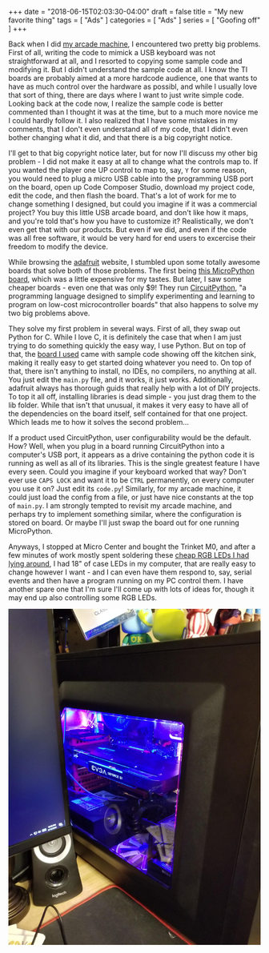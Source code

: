 +++
date = "2018-06-15T02:03:30-04:00"
draft = false
title = "My new favorite thing"
tags = [ "Ads" ]
categories = [ "Ads" ]
series = [ "Goofing off" ]
+++

Back when I did [my arcade machine](https://johnwesthoff.com/projects/arcademachine/), I encountered two pretty big problems.
First of all, writing the code to mimick a USB keyboard was not straightforward at all, and I resorted to copying some sample
code and modifying it. But I didn't understand the sample code at all. I know the TI boards are probably aimed at a more hardcode
audience, one that wants to have as much control over the hardware as possibl, and while I usually love that sort of thing, there are
days where I want to just write simple code. Looking back at the code now, I realize the sample code is better commented than I thought
it was at the time, but to a much more novice me I could hardly follow it. I also realized that I have some mistakes in my comments, that
I don't even understand all of my code, that I didn't even bother changing what it did, and that there is a big copyright notice.

I'll get to that big copyright notice later, but for now I'll discuss my other big problem - I did not make it easy at all to change
what the controls map to. If you wanted the player one UP control to map to, say, `Y` for some reason, you would need to plug a micro USB
cable into the programming USB port on the board, open up Code Composer Studio, download my project code, edit the code, and then flash
the board. That's a lot of work for me to change something I designed, but could you imagine if it was a commercial project? You buy this
little USB arcade board, and don't like how it maps, and you're told that's how you have to customize it? Realistically, we don't
even get that with our products. But even if we did, and even if the code was all free software, it would be very hard for end users to
excercise their freedom to modify the device.

While browsing the [adafruit](https://www.adafruit.com/) website, I stumbled upon some totally awesome boards that solve both of those
problems. The first being [this MicroPython board](https://www.adafruit.com/product/2390), which was a little expensive for my tastes.
But later, I saw some cheaper boards - even one that was only $9!
They run [CircuitPython](https://learn.adafruit.com/welcome-to-circuitpython?view=all), "a programming language designed to simplify experimenting and learning to program on low-cost microcontroller boards" that also happens to solve my two big problems above.

They solve my first problem in several ways. First of all, they swap out Python for C. While I love C, it is definitely the case that
when I am just trying to do something quickly the easy way, I use Python. But on top of that, the [board I used](https://www.adafruit.com/product/3500)
came with sample code showing off the kitchen sink, making it really easy to get started doing whatever you need to. On top of that, there
isn't anything to install, no IDEs, no compilers, no anything at all. You just edit the `main.py` file, and it works, it just works.
Additionally, adafruit always has thorough guids that really help with a lot of DIY projects.
To top it all off, installing libraries is dead simple - you just drag them to the lib folder. While that isn't that unusual, it makes it
very easy to have all of the dependencies on the board itself, self contained for that one project. Which leads me to how it solves the
second problem...

If a product used CircuitPython, user configurability would be the default. How? Well, when you plug in a board running CircuitPython into
a computer's USB port, it appears as a drive containing the python code it is running as well as all of its libraries. This is the single
greatest feature I have every seen. Could you imagine if your keyboard worked that way? Don't ever use `CAPS LOCK` and want it to be `CTRL`
permanently, on every computer you use it on? Just edit its `code.py`! Similarly, for my arcade machine, it could just load the config
from a file, or just have nice constants at the top of `main.py`. I am strongly tempted to revisit my arcade machine, and perhaps try to
implement something similar, where the configuration is stored on board. Or maybe I'll just swap the board out for one running MicroPython.

Anyways, I stopped at Micro Center and bought the Trinket M0, and after a few minutes of work mostly spent soldering these
[cheap RGB LEDs I had lying around](https://www.amazon.com/gp/product/B00XL44GZW/ref=oh_aui_search_detailpage?ie=UTF8&psc=1), I had
18" of case LEDs in my computer, that are really easy to change however I want - and I can even have them respond to, say, serial events
and then have a program running on my PC control them. I have another spare one that I'm sure I'll come up with lots of ideas for,
though it may end up also controlling some RGB LEDs.

![Computer Case](case.jpg)
